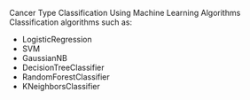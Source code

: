 Cancer Type Classification Using Machine Learning Algorithms Classification algorithms such as:
- LogisticRegression
- SVM
- GaussianNB
- DecisionTreeClassifier
- RandomForestClassifier
- KNeighborsClassifier
